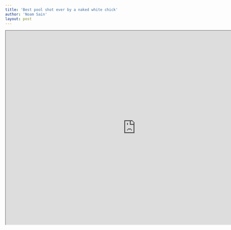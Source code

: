 ```yaml
---
title: 'Best pool shot ever by a naked white chick'
author: 'Noam Sain'
layout: post
---
```


<iframe height="630" src="https://www.youtube.com/embed/UQAFCbsgQeo?feature=oembed" title="Best Pool Shot by a Naked White Chick" width="840"></iframe>